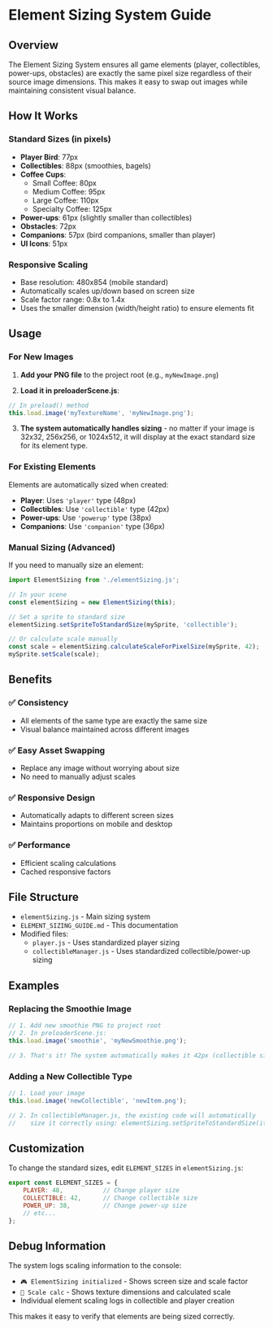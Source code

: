 # Element Sizing System Guide

## Overview

The Element Sizing System ensures all game elements (player, collectibles, power-ups, obstacles) are exactly the same pixel size regardless of their source image dimensions. This makes it easy to swap out images while maintaining consistent visual balance.

## How It Works

### Standard Sizes (in pixels)
- **Player Bird**: 77px
- **Collectibles**: 88px (smoothies, bagels)
- **Coffee Cups**: 
  - Small Coffee: 80px
  - Medium Coffee: 95px
  - Large Coffee: 110px
  - Specialty Coffee: 125px
- **Power-ups**: 61px (slightly smaller than collectibles)
- **Obstacles**: 72px
- **Companions**: 57px (bird companions, smaller than player)
- **UI Icons**: 51px

### Responsive Scaling
- Base resolution: 480x854 (mobile standard)
- Automatically scales up/down based on screen size
- Scale factor range: 0.8x to 1.4x
- Uses the smaller dimension (width/height ratio) to ensure elements fit

## Usage

### For New Images

1. **Add your PNG file** to the project root (e.g., `myNewImage.png`)

2. **Load it in preloaderScene.js**:
```javascript
// In preload() method
this.load.image('myTextureName', 'myNewImage.png');
```

3. **The system automatically handles sizing** - no matter if your image is 32x32, 256x256, or 1024x512, it will display at the exact standard size for its element type.

### For Existing Elements

Elements are automatically sized when created:
- **Player**: Uses `'player'` type (48px)
- **Collectibles**: Use `'collectible'` type (42px)  
- **Power-ups**: Use `'powerup'` type (38px)
- **Companions**: Use `'companion'` type (36px)

### Manual Sizing (Advanced)

If you need to manually size an element:

```javascript
import ElementSizing from './elementSizing.js';

// In your scene
const elementSizing = new ElementSizing(this);

// Set a sprite to standard size
elementSizing.setSpriteToStandardSize(mySprite, 'collectible');

// Or calculate scale manually
const scale = elementSizing.calculateScaleForPixelSize(mySprite, 42);
mySprite.setScale(scale);
```

## Benefits

### ✅ Consistency
- All elements of the same type are exactly the same size
- Visual balance maintained across different images

### ✅ Easy Asset Swapping
- Replace any image without worrying about size
- No need to manually adjust scales

### ✅ Responsive Design
- Automatically adapts to different screen sizes
- Maintains proportions on mobile and desktop

### ✅ Performance
- Efficient scaling calculations
- Cached responsive factors

## File Structure

- `elementSizing.js` - Main sizing system
- `ELEMENT_SIZING_GUIDE.md` - This documentation
- Modified files:
  - `player.js` - Uses standardized player sizing
  - `collectibleManager.js` - Uses standardized collectible/power-up sizing

## Examples

### Replacing the Smoothie Image
```javascript
// 1. Add new smoothie PNG to project root
// 2. In preloaderScene.js:
this.load.image('smoothie', 'myNewSmoothie.png');

// 3. That's it! The system automatically makes it 42px (collectible size)
```

### Adding a New Collectible Type
```javascript
// 1. Load your image
this.load.image('newCollectible', 'newItem.png');

// 2. In collectibleManager.js, the existing code will automatically
//    size it correctly using: elementSizing.setSpriteToStandardSize(item, 'collectible')
```

## Customization

To change the standard sizes, edit `ELEMENT_SIZES` in `elementSizing.js`:

```javascript
export const ELEMENT_SIZES = {
    PLAYER: 48,           // Change player size
    COLLECTIBLE: 42,      // Change collectible size
    POWER_UP: 38,         // Change power-up size
    // etc...
};
```

## Debug Information

The system logs scaling information to the console:
- `🎮 ElementSizing initialized` - Shows screen size and scale factor
- `📏 Scale calc` - Shows texture dimensions and calculated scale
- Individual element scaling logs in collectible and player creation

This makes it easy to verify that elements are being sized correctly.

